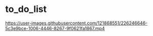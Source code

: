 # to_do_list


https://user-images.githubusercontent.com/121868551/226246646-5c3e9bce-1006-4446-8267-9f0621fa1867.mp4


